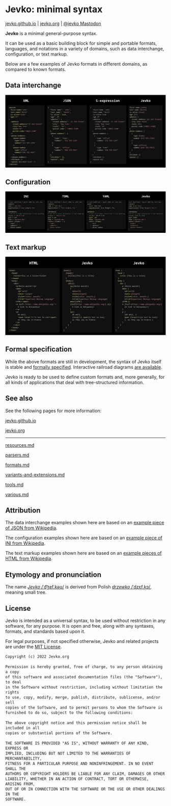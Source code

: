 # Jevko: minimal syntax 

[jevko.github.io](https://jevko.github.io) | [jevko.org](https://jevko.org) | [@jevko Mastodon](https://layer8.space/@jevko)

**Jevko** is a minimal general-purpose syntax.

It can be used as a basic building block for simple and portable formats, languages, and notations in a variety of domains, such as data interchange, configuration, or text markup.

Below are a few examples of Jevko formats in different domains, as compared to known formats.

## Data interchange

![Jevko compared to other syntaxes for data interchange](https://raw.githubusercontent.com/jevko/jevko/master/data-comparison.png)

## Configuration

![Jevko compared to other syntaxes for configuration](https://raw.githubusercontent.com/jevko/jevko/master/config-comparison.png)

## Text markup

![Jevko compared to other syntaxes for text markup](https://raw.githubusercontent.com/jevko/jevko/master/markup-comparison.png)

## Formal specification

While the above formats are still in development, the syntax of Jevko itself is stable and [formally specified](https://github.com/jevko/specifications/blob/master/spec-standard-grammar.md). Interactive railroad diagrams [are available](https://jevko.org/diagram.xhtml).

Jevko is ready to be used to define custom formats and, more generally, for all kinds of applications that deal with tree-structured information.

## See also

See the following pages for more information:

[jevko.github.io](https://jevko.github.io)

[jevko.org](https://jevko.org)

---

[resources.md](https://github.com/jevko/jevko/blob/master/resources.md)

[parsers.md](https://github.com/jevko/jevko/blob/master/parsers.md)

[formats.md](https://github.com/jevko/jevko/blob/master/formats.md)

[variants-and-extensions.md](https://github.com/jevko/jevko/blob/master/variants-and-extensions.md)

[tools.md](https://github.com/jevko/jevko/blob/master/tools.md)

[various.md](https://github.com/jevko/jevko/blob/master/various.md)

## Attribution

The data interchange examples shown here are based on an [example piece of JSON from Wikipedia](https://en.wikipedia.org/wiki/JSON#Syntax).

The configuration examples shown here are based on an [example piece of INI from Wikipedia](https://en.m.wikipedia.org/wiki/INI_file#Example).

The text markup examples shown here are based on an [example pieces of HTML from Wikipedia](https://en.wikipedia.org/wiki/HTML#Attributes).

## Etymology and pronunciation

The name [*Jevko* /ˈd͡ʒef.kəʊ/](http://ipa-reader.xyz/?text=%CB%88d%CD%A1%CA%92ef.k%C9%99%CA%8A&voice=Joey) is derived from Polish [*drzewko* /ˈdʐɛf.kɔ/](https://en.wiktionary.org/wiki/drzewko), meaning small tree.

## License

Jevko is intended as a universal syntax, to be used without restriction in any software, for any purpose. It is open and free, along with any syntaxes, formats, and standards based upon it.

For legal purposes, if not specified otherwise, Jevko and related projects are under the [MIT License](https://choosealicense.com/licenses/mit/).

```
Copyright (c) 2022 Jevko.org

Permission is hereby granted, free of charge, to any person obtaining a copy
of this software and associated documentation files (the "Software"), to deal
in the Software without restriction, including without limitation the rights
to use, copy, modify, merge, publish, distribute, sublicense, and/or sell
copies of the Software, and to permit persons to whom the Software is
furnished to do so, subject to the following conditions:

The above copyright notice and this permission notice shall be included in all
copies or substantial portions of the Software.

THE SOFTWARE IS PROVIDED "AS IS", WITHOUT WARRANTY OF ANY KIND, EXPRESS OR
IMPLIED, INCLUDING BUT NOT LIMITED TO THE WARRANTIES OF MERCHANTABILITY,
FITNESS FOR A PARTICULAR PURPOSE AND NONINFRINGEMENT. IN NO EVENT SHALL THE
AUTHORS OR COPYRIGHT HOLDERS BE LIABLE FOR ANY CLAIM, DAMAGES OR OTHER
LIABILITY, WHETHER IN AN ACTION OF CONTRACT, TORT OR OTHERWISE, ARISING FROM,
OUT OF OR IN CONNECTION WITH THE SOFTWARE OR THE USE OR OTHER DEALINGS IN THE
SOFTWARE.
```